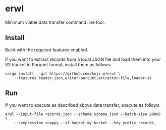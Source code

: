 # erwl

Minimum viable data transfer command line tool.

## Install

Build with the required features enabled.

If you want to extract records from a local JSON file and load them into your S3 bucket in Parquet format, install them as follows:

```console
cargo install --git https://github.com/koji-m/erwl \
    --features reader-json,writer-parquet,extractor-file,loader-s3
```

## Run

If you want to execute as described above data transfer, execute as follows.

```console
erwl --input-file records.json --schema schema.json --batch-size 20000 \
    --compression snappy --s3-bucket my-bucket --key-prefix records_
```
